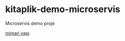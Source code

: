 # kitaplik-demo-microservis
Microservis demo proje

[mimari yapı](https://github.com/mustafaaktas0/kitaplik-demo-microservis/blob/main/assets/mimari.png)

